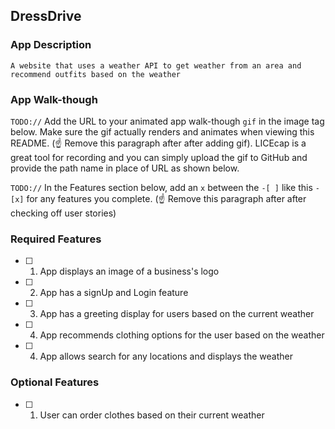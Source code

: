 ## DressDrive

### App Description

`A website that uses a weather API to get weather from an area and recommend outfits based on the weather`

### App Walk-though

`TODO://` Add the URL to your animated app walk-though `gif` in the image tag below. Make sure the gif actually renders and animates when viewing this README. (☝️ Remove this paragraph after after adding gif). LICEcap is a great tool for recording and you can simply upload the gif to GitHub and provide the path name in place of URL as shown below.

<!-- <img src="YOUR_GIF_URL_HERE" width=200><br> OR <img src="YOUR_GIF_PATH" width=200><br> -->

`TODO://` In the Features section below, add an `x` between the `-[ ]` like this `- [x]` for any features you complete. (☝️ Remove this paragraph after after checking off user stories)

### Required Features

- [ ] 1. App displays an image of a business's logo
- [ ] 2. App has a signUp and Login feature
- [ ] 3. App has a greeting display for users based on the current weather
- [ ] 4. App recommends clothing options for the user based on the weather
- [ ] 4. App allows search for any locations and displays the weather


### Optional Features

- [ ] 1. User can order clothes based on their current weather
